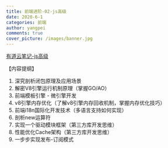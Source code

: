```yaml
---
title: 前端进阶-02-js高级
date: 2020-6-1
categories: 前端
author: yangpei
comments: true
cover_picture: /images/banner.jpg
---
```


[有道云笔记-js高级](https://note.youdao.com/ynoteshare1/index.html?id=fa23dd3d2ff21b4bd25221c9b7796101&type=note)

【内容提纲】
1. 深究剖析闭包原理及应用场景
2. 解密V8引擎运行机制原理（掌握GO/AO）
3. 前端模板引擎 - 微引擎开发
4. v8引擎内存优化（了解v8引擎内存回收机制，掌握内存优化技巧）
5. 前端i18n国际化开发技术（多语言支持如何实现）
6. 剖析new运算符
7. 实现一个驱动模块框架（第三方库开发思维）
8. 性能优化Cache架构（第三方库开发思维）
9. 一步步实现发布-订阅模式
